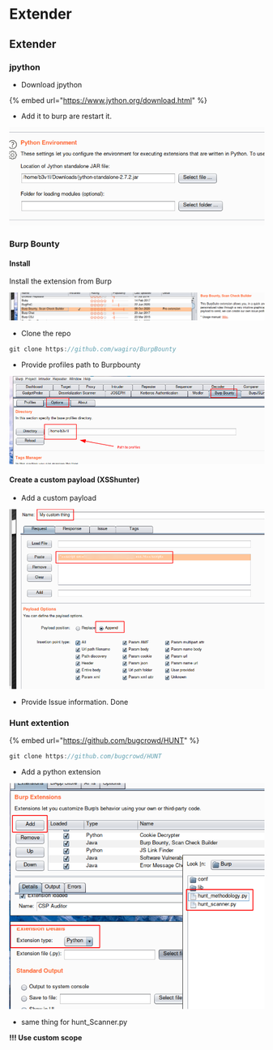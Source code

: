# Extender

## Extender

### jpython

* Download jpython

{% embed url="https://www.jython.org/download.html" %}

* Add it to burp are restart it.

![](../../../.gitbook/assets/image%20%28177%29.png)

### Burp Bounty

#### Install

Install the extension from Burp

![](../../../.gitbook/assets/image%20%28219%29.png)

* Clone the repo

```csharp
git clone https://github.com/wagiro/BurpBounty
```

* Provide profiles path to Burpbounty

![](../../../.gitbook/assets/image%20%28161%29.png)

#### Create a custom payload \(XSShunter\)

* Add a custom payload

![](../../../.gitbook/assets/image%20%28231%29.png)

* Provide Issue information. Done

### Hunt extention

{% embed url="https://github.com/bugcrowd/HUNT" %}

```csharp
git clone https://github.com/bugcrowd/HUNT
```

* Add a python extension

![](../../../.gitbook/assets/image%20%2821%29.png)

* same thing for hunt\_Scanner.py

**!!! Use custom scope** 



